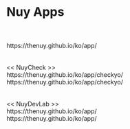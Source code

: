 # Nuy Apps
<br>
<br>https://thenuy.github.io/ko/app/
<br>
<br>
<br><< NuyCheck >>
<br>https://thenuy.github.io/ko/app/checkyo/
<br>https://thenuy.github.io/ko/app/checkyo/
<br>
<br>
<br><< NuyDevLab >>
<br>https://thenuy.github.io/ko/app/
<br>https://thenuy.github.io/ko/app/
